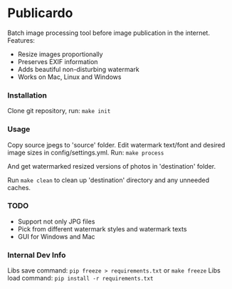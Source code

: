 # Publicardo

Batch image processing tool before image publication in the internet.
Features:

* Resize images proportionally
* Preserves EXIF information
* Adds beautiful non-disturbing watermark
* Works on Mac, Linux and Windows


### Installation

Clone git repository, run:
`make init`

### Usage

Copy source jpegs to 'source' folder. Edit watermark text/font and desired
image sizes in config/settings.yml. Run:
`make process`

And get watermarked resized versions of photos in 'destination' folder.

Run `make clean` to clean up 'destination' directory and any unneeded caches.

### TODO

* Support not only JPG files
* Pick from different watermark styles and watermark texts
* GUI for Windows and Mac

### Internal Dev Info

Libs save command: `pip freeze > requirements.txt` or `make freeze`
Libs load command: `pip install -r requirements.txt`
